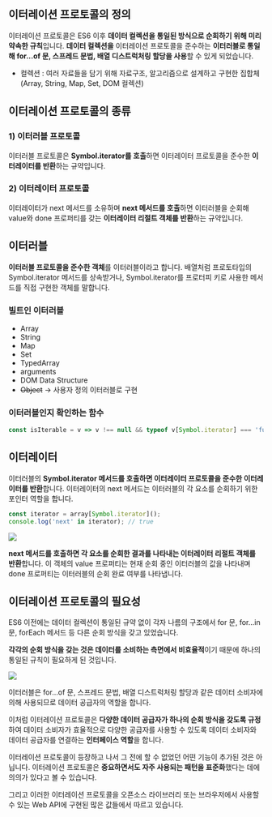 ## 이터레이션 프로토콜의 정의

이터레이션 프로토콜은 ES6 이후 **데이터 컬렉션을 통일된 방식으로 순회하기 위해 미리 약속한 규칙**입니다. **데이터 컬렉션을** 이터레이션 프로토콜을 준수하는 **이터러블로 통일해 for...of 문, 스프레드 문법, 배열 디스트럭처링 할당을 사용**할 수 있게 되었습니다.

* 컬렉션 : 여러 자료들을 담기 위해 자료구조, 알고리즘으로 설계하고 구현한 집합체
  (Array, String, Map, Set, DOM 컬렉션)

## 이터레이션 프로토콜의 종류

### 1) 이터러블 프로토콜

이터러블 프로토콜은 **Symbol.iterator를 호출**하면 이터레이터 프로토콜을 준수한 **이터레이터를 반환**하는 규약입니다.

### 2) 이터레이터 프로토콜

이터레이터가 next 메서드를 소유하며 **next 메서드를 호출**하면 이터러블을 순회해 value와 done 프로퍼티를 갖는 **이터레이터 리절트 객체를 반환**하는 규약입니다.

## 이터러블

**이터러블 프로토콜을 준수한 객체**를 이터러블이라고 합니다. 배열처럼 프로토타입의 Symbol.iterator 메서드를 상속받거나, Symbol.iterator를 프로터피 키로 사용한 메서드를 직접 구현한 객체를 말합니다.

### 빌트인 이터러블

- Array
- String
- Map
- Set
- TypedArray
- arguments
- DOM Data Structure
- ~~Object~~ → 사용자 정의 이터러블로 구현

### 이터러블인지 확인하는 함수

```javascript
const isIterable = v => v !== null && typeof v[Symbol.iterator] === 'function';
```

## 이터레이터

이터러블의 **Symbol.iterator 메서드를 호출하면 이터레이터 프로토콜을 준수한 이터레이터를 반환**합니다. 이터레이터의 next 메서드는 이터러블의 각 요소를 순회하기 위한 포인터 역할을 합니다.

```javascript
const iterator = array[Symbol.iterator]();
console.log('next' in iterator); // true
```

![](https://images.velog.io/images/sanoopark/post/5633d0ea-9910-47f5-815b-d0e3abac5970/image.png)

 **next 메서드를 호출하면 각 요소를 순회한 결과를 나타내는 이터레이터 리절트 객체를 반환**합니다. 이 객체의 value 프로퍼티는 현재 순회 중인 이터러블의 값을 나타내며 done 프로퍼티는 이터러블의 순회 완료 여부를 나타냅니다.

## 이터레이션 프로토콜의 필요성

ES6 이전에는 데이터 컬렉션이 통일된 규약 없이 각자 나름의 구조에서 for 문, for...in 문, forEach 메서드 등 다른 순회 방식을 갖고 있었습니다.

**각각의 순회 방식을 갖는 것은 데이터를 소비하는 측면에서 비효율적**이기 때문에 하나의 통일된 규칙이 필요하게 된 것입니다.

![](https://images.velog.io/images/sanoopark/post/5b0be464-3a58-44c4-9e56-a44c8a81abb2/image.png)

이터러블은 for...of 문, 스프레드 문법, 배열 디스트럭처링 할당과 같은 데이터 소비자에 의해 사용되므로 데이터 공급자의 역할을 합니다.

이처럼 이터레이션 프로토콜은 **다양한 데이터 공급자가 하나의 순회 방식을 갖도록 규정**하여 데이터 소비자가 효율적으로 다양한 공급자를 사용할 수 있도록 데이터 소비자와 데이터 공급자를 연결하는 **인터페이스 역할**을 합니다.

이터레이션 프로토콜이 등장하고 나서 그 전에 할 수 없었던 어떤 기능이 추가된 것은 아닙니다. 이터레이션 프로토콜은 **중요하면서도 자주 사용되는 패턴을 표준화**했다는 데에 의의가 있다고 볼 수 있습니다.

그리고 이러한 이터레이션 프로토콜을 오픈소스 라이브러리 또는 브라우저에서 사용할 수 있는 Web API에 구현된 많은 값들에서 따르고 있습니다.

